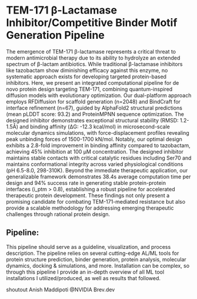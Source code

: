 # TEM-171 β-Lactamase Inhibitor/Competitive Binder Motif Generation Pipeline

The emergence of TEM-171 β-lactamase represents a critical threat to modern antimicrobial therapy due to its ability to hydrolyze an extended spectrum of β-lactam antibiotics. While traditional β-lactamase inhibitors like tazobactam show diminishing efficacy against this enzyme, no systematic approach exists for developing targeted protein-based inhibitors. Here, we present an integrated computational pipeline for de novo protein design targeting TEM-171, combining quantum-inspired diffusion models with evolutionary optimization. Our dual-platform approach employs RFDiffusion for scaffold generation (n=2048) and BindCraft for interface refinement (n=67), guided by AlphaFold2 structural predictions (mean pLDDT score: 93.2) and ProteinMPNN sequence optimization. The designed inhibitor demonstrates exceptional structural stability (RMSD: 1.2-1.5Å) and binding affinity (ΔG: -12.3 kcal/mol) in microsecond-scale molecular dynamics simulations, with force-displacement profiles revealing peak unbinding forces of 1500-1700 kN/mol. Notably, our optimal design exhibits a 2.8-fold improvement in binding affinity compared to tazobactam, achieving 45% inhibition at 100 µM concentration. The designed inhibitor maintains stable contacts with critical catalytic residues including Ser70 and maintains conformational integrity across varied physiological conditions (pH 6.5-8.0, 298-310K). Beyond the immediate therapeutic application, our generalizable framework demonstrates 38.4s average computation time per design and 94% success rate in generating stable protein-protein interfaces (i_ptm > 0.8), establishing a robust pipeline for accelerated therapeutic protein development. These findings not only present a promising candidate for combating TEM-171-mediated resistance but also provide a scalable methodology for addressing emerging therapeutic challenges through rational protein design.

## Pipeline:
This pipeline should serve as a guideline, visualization, and process description. The pipeline relies on several cutting-edge AL/ML tools for protein structure prediction, binder generation, protein analysis, molecular dynamics, docking & simulations, and more. Installation can be complex, so through this pipeline I provide an in-depth overview of all ML tool installations I utilized/produced, as well as results that followed.  

shoutout Anish Maddipoti @NVIDIA Brev.dev
